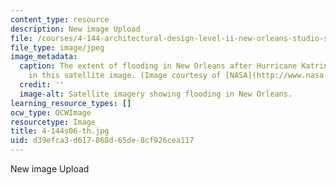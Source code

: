```yaml
---
content_type: resource
description: New image Upload
file: /courses/4-144-architectural-design-level-ii-new-orleans-studio-spring-2006/d39efca3d617868d65de8cf926cea117_4-144s06-th.jpg
file_type: image/jpeg
image_metadata:
  caption: The extent of flooding in New Orleans after Hurricane Katrina is shown
    in this satellite image. (Image courtesy of [NASA](http://www.nasa.gov/).)
  credit: ''
  image-alt: Satellite imagery showing flooding in New Orleans.
learning_resource_types: []
ocw_type: OCWImage
resourcetype: Image
title: 4-144s06-th.jpg
uid: d39efca3-d617-868d-65de-8cf926cea117
---
```

New image Upload


